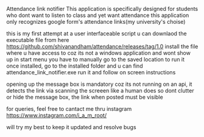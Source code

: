 Attendance link notifier
This application is specifically designed for students who dont want to listen to class and yet want attendance
this application only recognizes google form's attendance links(my university's choise)

this is my first attempt at a user interfaceable script
u can downlaod the executable file from here https://github.com/shivanandham/attendance/releases/tag/1.0
install the file where u have access to coz its not a windows application and wont show up in start menu
you have to manually go to the saved location to run it
once installed, go to the installed folder and u can find attendance_link_notifier.exe 
run it and follow on screen instructions

opening up the message box is mandatory coz its not running on an api, it detects the link via scanning the screeen like a human does
so dont clutter or hide the message box, the link when posted must be visible

for queries, feel free to cantact me thru instagram https://www.instagram.com/i_a_m_root/

will try my best to keep it updated and resolve bugs
